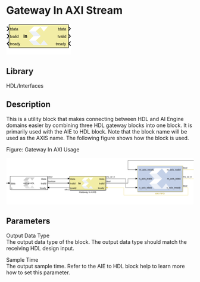 # Gateway In AXI Stream

  
![](./Images/block.png)  

## Library

HDL/Interfaces

## Description

This is a utility block that makes connecting between HDL and AI Engine
domains easier by combining three HDL gateway blocks into one block. It
is primarily used with the AIE to HDL block. Note that the block name
will be used as the AXIS name. The following figure shows how the block
is used.

Figure: Gateway In AXI Usage

  
![](./Images/gib1648735406711.png)  

## Parameters

Output Data Type  
The output data type of the block. The output data type should match the
receiving HDL design input.

Sample Time  
The output sample time. Refer to the AIE to HDL block help to learn more
how to set this parameter.
